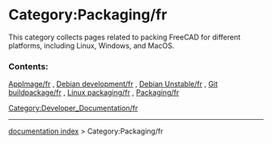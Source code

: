 # Category:Packaging/fr
This category collects pages related to packing FreeCAD for different platforms, including Linux, Windows, and MacOS.

### Contents:

[AppImage/fr](AppImage/fr.md) , [Debian development/fr](Debian_development/fr.md) , [Debian Unstable/fr](Debian_Unstable/fr.md) , [Git buildpackage/fr](Git_buildpackage/fr.md) , [Linux packaging/fr](Linux_packaging/fr.md) , [Packaging/fr](Packaging/fr.md)

[Category:Developer\_Documentation/fr](Category:Developer_Documentation/fr.md)

---
[documentation index](../README.md) > Category:Packaging/fr
